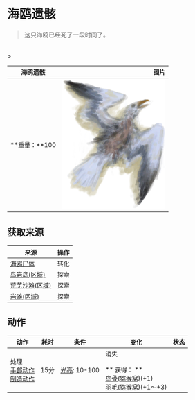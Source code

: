 # 海鸥遗骸  
> 这只海鸥已经死了一段时间了。  
<br>  
>   
  
  海鸥遗骸  |   图片   
 ----  |  ----:   
 **重量：**100  |  <img decoding="async" src="Sprite/SeagullCarcass.png" href="a.md" style="max-width:300px;max-height:300px;">   
  
## 获取来源  
来源  |  操作  
----  |  ----  
[海鸥尸体](SeagullDead.md)  |  转化  
[鸟岩岛(区域)](BirdRock.md)  |  探索  
[荒芜沙滩(区域)](DesolateBeach.md)  |  探索  
[岩滩(区域)](Rocks.md)  |  探索  
## 动作  
动作  |  耗时  |  条件  |  变化  |  状态  
----  |  ----  |  ----  |  ----  |  ----  
处理<br>[手部动作](HandAction.md)<br>[制造动作](CraftAction.md)  |  15分  |  [光亮](Light.md): 10-100  |  消失<br><br>** 获得： **<br>  [鸟骨(猕猴窝)](BonesBird.md)(+1)<br>  [羽毛(猕猴窝)](Feathers.md)(+1～+3)<br>  |    
